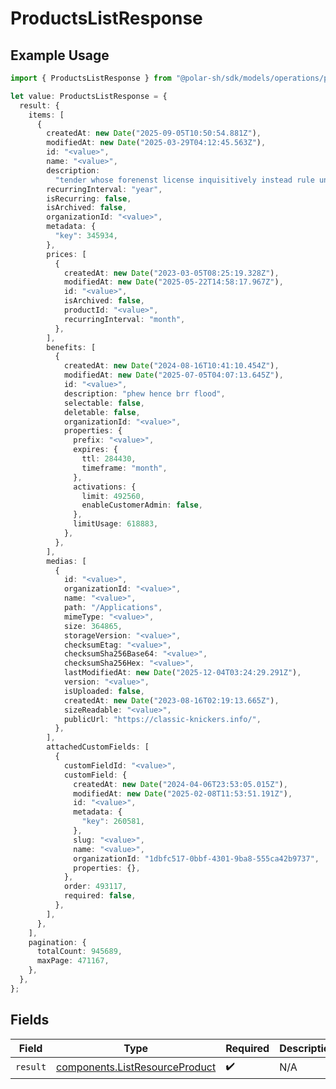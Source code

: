 # ProductsListResponse

## Example Usage

```typescript
import { ProductsListResponse } from "@polar-sh/sdk/models/operations/productslist.js";

let value: ProductsListResponse = {
  result: {
    items: [
      {
        createdAt: new Date("2025-09-05T10:50:54.881Z"),
        modifiedAt: new Date("2025-03-29T04:12:45.563Z"),
        id: "<value>",
        name: "<value>",
        description:
          "tender whose forenenst license inquisitively instead rule until judgementally per",
        recurringInterval: "year",
        isRecurring: false,
        isArchived: false,
        organizationId: "<value>",
        metadata: {
          "key": 345934,
        },
        prices: [
          {
            createdAt: new Date("2023-03-05T08:25:19.328Z"),
            modifiedAt: new Date("2025-05-22T14:58:17.967Z"),
            id: "<value>",
            isArchived: false,
            productId: "<value>",
            recurringInterval: "month",
          },
        ],
        benefits: [
          {
            createdAt: new Date("2024-08-16T10:41:10.454Z"),
            modifiedAt: new Date("2025-07-05T04:07:13.645Z"),
            id: "<value>",
            description: "phew hence brr flood",
            selectable: false,
            deletable: false,
            organizationId: "<value>",
            properties: {
              prefix: "<value>",
              expires: {
                ttl: 284430,
                timeframe: "month",
              },
              activations: {
                limit: 492560,
                enableCustomerAdmin: false,
              },
              limitUsage: 618883,
            },
          },
        ],
        medias: [
          {
            id: "<value>",
            organizationId: "<value>",
            name: "<value>",
            path: "/Applications",
            mimeType: "<value>",
            size: 364865,
            storageVersion: "<value>",
            checksumEtag: "<value>",
            checksumSha256Base64: "<value>",
            checksumSha256Hex: "<value>",
            lastModifiedAt: new Date("2025-12-04T03:24:29.291Z"),
            version: "<value>",
            isUploaded: false,
            createdAt: new Date("2023-08-16T02:19:13.665Z"),
            sizeReadable: "<value>",
            publicUrl: "https://classic-knickers.info/",
          },
        ],
        attachedCustomFields: [
          {
            customFieldId: "<value>",
            customField: {
              createdAt: new Date("2024-04-06T23:53:05.015Z"),
              modifiedAt: new Date("2025-02-08T11:53:51.191Z"),
              id: "<value>",
              metadata: {
                "key": 260581,
              },
              slug: "<value>",
              name: "<value>",
              organizationId: "1dbfc517-0bbf-4301-9ba8-555ca42b9737",
              properties: {},
            },
            order: 493117,
            required: false,
          },
        ],
      },
    ],
    pagination: {
      totalCount: 945689,
      maxPage: 471167,
    },
  },
};
```

## Fields

| Field                                                                            | Type                                                                             | Required                                                                         | Description                                                                      |
| -------------------------------------------------------------------------------- | -------------------------------------------------------------------------------- | -------------------------------------------------------------------------------- | -------------------------------------------------------------------------------- |
| `result`                                                                         | [components.ListResourceProduct](../../models/components/listresourceproduct.md) | :heavy_check_mark:                                                               | N/A                                                                              |